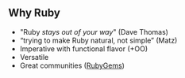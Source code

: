 ##  Why Ruby

- "Ruby _stays out of your way_" (Dave Thomas)
- “trying to make Ruby natural, not simple” (Matz)
- Imperative with functional flavor (+OO)
- Versatile 
- Great communities ([RubyGems](https://rubygems.org))
